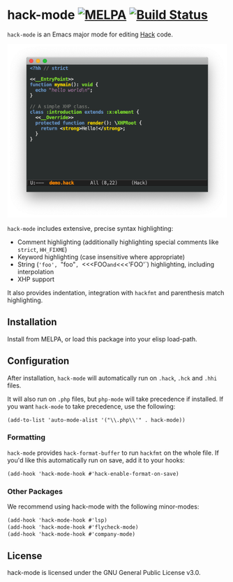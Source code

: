 # hack-mode [![MELPA](http://melpa.org/packages/hack-mode-badge.svg)](http://melpa.org/#/hack-mode) [![Build Status](https://travis-ci.com/hhvm/hack-mode.svg?branch=master)](https://travis-ci.com/hhvm/hack-mode)

`hack-mode` is an Emacs major mode for editing [Hack](https://hacklang.org/) code.

![screenshot](screenshot.png)

`hack-mode` includes extensive, precise syntax highlighting:

* Comment highlighting (additionally highlighting special comments
  like `strict`, `HH_FIXME`)
* Keyword highlighting (case insensitive where appropriate)
* String (`'foo', `"foo"`, `<<<FOO` and `<<<'FOO'`) highlighting,
  including interpolation
* XHP support

It also provides indentation, integration with `hackfmt` and
parenthesis match highlighting.

## Installation

Install from MELPA, or load this package into your elisp load-path.

## Configuration

After installation, `hack-mode` will automatically run on `.hack`,
`.hck` and `.hhi` files.

It will also run on `.php` files, but `php-mode` will take precedence
if installed. If you want `hack-mode` to take precedence, use the
following:

```emacs-lisp
(add-to-list 'auto-mode-alist '("\\.php\\'" . hack-mode))
```

### Formatting

`hack-mode` provides `hack-format-buffer` to run `hackfmt` on the
whole file. If you'd like this automatically run on save, add it to
your hooks:

```emacs-lisp
(add-hook 'hack-mode-hook #'hack-enable-format-on-save)
```

### Other Packages

We recommend using hack-mode with the following minor-modes:

```emacs-lisp
(add-hook 'hack-mode-hook #'lsp)
(add-hook 'hack-mode-hook #'flycheck-mode)
(add-hook 'hack-mode-hook #'company-mode)
```


## License

hack-mode is licensed under the GNU General Public License v3.0.
